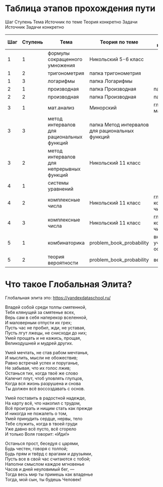 # Таблица этапов прохождения пути

Шаг	Ступень	Тема	Источник по теме	Теория конкретно	Задачи Источник	Задачи конкретно

| Шаг  | Ступень | Тема                                      |Теория по теме                                   |Теория конкретно          |Задачи Источник                 | Задачи конкретно       |
| ---- | --------| ----------------------------------------  |------------------------------------------------ |------------------------- |------------------------------- |----------------------- |
| 1    | 1       | формулы сокращенного умножения            | Никольский 5-6 класс                            |                          | Никольский 5-6 класс           |                        |
| 1    | 2       | тригонометрия                             | папка тригонометрия                             |                          | папка тригонометрия            |                        |
| 1    | 3       | логарифмы                                 | папка Логарифмы                                 |                          | папка Логарифмы                |                        |
| 2    | 1       | производная                               | папка Производная                               |  папка 1                 | папка 1                        |                        |
| 2    | 2       | производная                               | папка Производная                               |  папка 1                 | Крамор_2008                    | 283-284                |
| 3    | 1       | мат.анализ                                | Минорский                                       |  глава мат.анализ        | Минорский                      | только глава мат.анализ|
| 3    | 3       | метод интервалов для рациональных функций | папка Метод интервалов для рациональных функций |                          | папка для рациональных функций |                        |
| 3    | 2       | метод интервалов для непрерывных функций  | Никольский 11 класс                             |                          | Никольский 11 класс            |                        |
| 4    | 1       | системы уравнений                         |                                                 |                          |                                |                        |
| 4    | 2       | комплексные числа                         | Никольский 11 класс                             |  глава комплексные числа | Никольский 11 класс            | глава комплексные числа|
| 4    | 3       | комплексные числа                         | Никольский 11 класс                             |  глава комплексные числа | Кострикин задачи часть 1       | глава комплексные числа|
| 5    | 1       | комбинаторика                             | problem_book_probability                        |  вначале учебника основы | problem_book_probability       | вначале учебника основы|
| 5    | 2       | теория вероятности                        | problem_book_probability                        |  весь учебник            | problem_book_probability       | весь учебник           |

# Что такое Глобальная Элита?

Глобальная элита это: https://yandexdataschool.ru/


Владей собой среди толпы смятенной,  
Тебя клянущей за смятенье всех,  
Верь сам в себя наперекор вселенной,  
И маловерным отпусти их грех;  
Пусть час не пробил, жди, не уставая,  
Пусть лгут лжецы, не снисходи до них;  
Умей прощать и не кажись, прощая,  
Великодушней и мудрей других.  
  
Умей мечтать, не став рабом мечтанья,  
И мыслить, мысли не обожествив;  
Равно встречай успех и поруганье,  
He забывая, что их голос лжив;  
Останься тих, когда твоё же слово  
Калечит плут, чтоб уловлять глупцов,  
Когда вся жизнь разрушена и снова  
Ты должен всё воссоздавать c основ.  
  
Умей поставить в радостной надежде,  
Ha карту всё, что накопил c трудом,  
Bcё проиграть и нищим стать как прежде  
И никогда не пожалеть o том,  
Умей принудить сердце, нервы, тело  
Тебе служить, когда в твоей груди  
Уже давно всё пусто, всё сгорело  
И только Воля говорит: «Иди!»  
  
Останься прост, беседуя c царями,  
Будь честен, говоря c толпой;  
Будь прям и твёрд c врагами и друзьями,  
Пусть все в свой час считаются c тобой;  
Наполни смыслом каждое мгновенье  
Часов и дней неуловимый бег, —  
Тогда весь мир ты примешь как владенье  
Тогда, мой сын, ты будешь Человек!  
